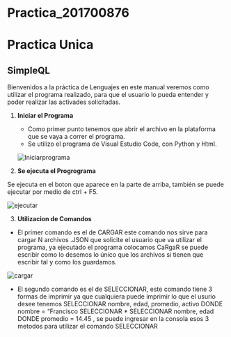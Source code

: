 # Practica_201700876


# Practica Unica 
## SimpleQL                                         


Bienvenidos a la práctica de Lenguajes en este manual veremos como utilizar el programa realizado, 
para que el usuario lo pueda entender y poder realizar las activades solicitadas.


1.  **Iniciar el Programa**

      * Como primer punto tenemos que abrir el archivo en la plataforma que se vaya a correr el programa.
      * Se utilizo el programa de Visual Estudio Code, con Python y Html. 
    
      
      
      
      ![Iniciarprograma](https://user-images.githubusercontent.com/69007766/92050074-615b7280-ed49-11ea-9981-276e67072454.png)

2. **Se ejecuta el Progrograma**
 
Se ejecuta en el boton que aparece en la parte de arriba, también se puede ejecutar por medio de ctrl + F5.        

 
![ejecutar](https://user-images.githubusercontent.com/69007766/92059867-94086980-ed4f-11ea-90ad-4af415686b1e.png)


3. **Utilizacion de Comandos**

* El primer comando es el de CARGAR este comando nos sirve para cargar N archivos .JSON que solicite el usuario que va utilizar el programa, ya ejecutado el programa colocamos CaRgaR se puede escribir como lo desemos lo único que los archivos si tienen que escribir tal y como los guardamos.

![cargar](https://user-images.githubusercontent.com/69007766/92060456-06c61480-ed51-11ea-956b-e5b77c2ee23f.png)

* El segundo comando es el de SELECCIONAR, este comando tiene 3 formas de imprimir  ya que cualquiera puede imprimir lo que el usurio desee tenemos  SELECCIONAR nombre, edad, promedio, activo DONDE nombre = “Francisco 
SELECCIONAR *
SELECCIONAR nombre, edad DONDE promedio = 14.45 , se puede ingresar en la consola esos 3 metodos para utilizar el comando SELECCIONAR
